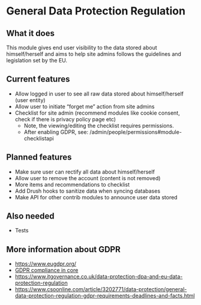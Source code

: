 # General Data Protection Regulation
## What it does
This module gives end user visibility to the data stored about himself/herself and aims to help site admins follows the guidelines and legislation set by the EU.

## Current features
* Allow logged in user to see all raw data stored about himself/herself (user entity)
* Allow user to initiate “forget me” action from site admins
* Checklist for site admin (recommend modules like cookie consent, check if there is privacy policy page etc)
    * Note, the viewing/editing the checklist requires permissions.
    * After enabling GDPR, see: /admin/people/permissions#module-checklistapi

## Planned features
* Make sure user can rectify all data about himself/herself
* Allow user to remove the account (content is not removed)
* More items and recommendations to checklist
* Add Drush hooks to sanitize data when syncing databases
* Make API for other contrib modules to announce user data stored

## Also needed
* Tests

## More information about GDPR
* https://www.eugdpr.org/
* [GDPR compliance in core](https://www.drupal.org/project/drupal/issues/2848974)
* https://www.itgovernance.co.uk/data-protection-dpa-and-eu-data-protection-regulation
* https://www.csoonline.com/article/3202771/data-protection/general-data-protection-regulation-gdpr-requirements-deadlines-and-facts.html

